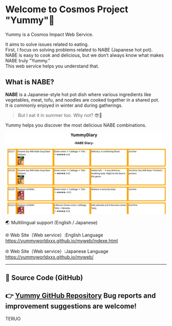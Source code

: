 # Welcome to Cosmos Project "Yummy"🍲

Yummy is a Cosmos Impact Web Service.

It aims to solve issues related to eating.  
First, I focus on solving problems related to NABE (Japanese hot pot).  
NABE is easy to cook and delicious, but we don’t always know what makes NABE truly "Yummy."  
This web service helps you understand that.

## What is NABE?
**NABE** is a Japanese-style hot pot dish where various ingredients like vegetables, meat, tofu, and noodles are cooked together in a shared pot.  
It is commonly enjoyed in winter and during gatherings.
> But I eat it in summer too. Why not? 😎🍲

Yummy helps you discover the most delicious NABE combinations.

![Yummy Image](NABE.JPG)

🌏 Multilingual support (English / Japanese)

🌐 Web Site（Web service）:English Language
https://yummyworldxxx.github.io/myweb/indexe.html 

🌐 Web Site（Web service）:Japanese Language
https://yummyworldxxx.github.io/myweb/

---



## 🔗 Source Code (GitHub)
👉 [Yummy GitHub Repository](https://github.com/yummyworldxxx/myweb)
Bug reports and improvement suggestions are welcome!
---



TERUO
